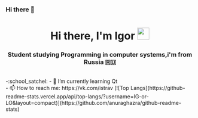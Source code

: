 ### Hi there 👋

<!--
**IG-or-LO/IG-or-LO** is a ✨ _special_ ✨ repository because its `README.md` (this file) appears on your GitHub profile.

Here are some ideas to get you started:

- 🔭 I’m currently working on ...
- 🌱 I’m currently learning ...
- 👯 I’m looking to collaborate on ...
- 🤔 I’m looking for help with ...
- 💬 Ask me about ...
- 📫 How to reach me: ...
- 😄 Pronouns: ...
- ⚡ Fun fact: ...
-->
<h1 align="center">Hi there, I'm Igor</a> 
<img src="https://github.com/blackcater/blackcater/raw/main/images/Hi.gif" height="32"/></h1>
<h3 align="center">Student studying Programming in computer systems,i'm from Russia 🇷🇺</h3>
<br>
-:school_satchel:
- 🌱 I’m currently learning Qt<br>
- 📫 How to reach me: https://vk.com/istrav
[![Top Langs](https://github-readme-stats.vercel.app/api/top-langs/?username=IG-or-LO&layout=compact)](https://github.com/anuraghazra/github-readme-stats)
